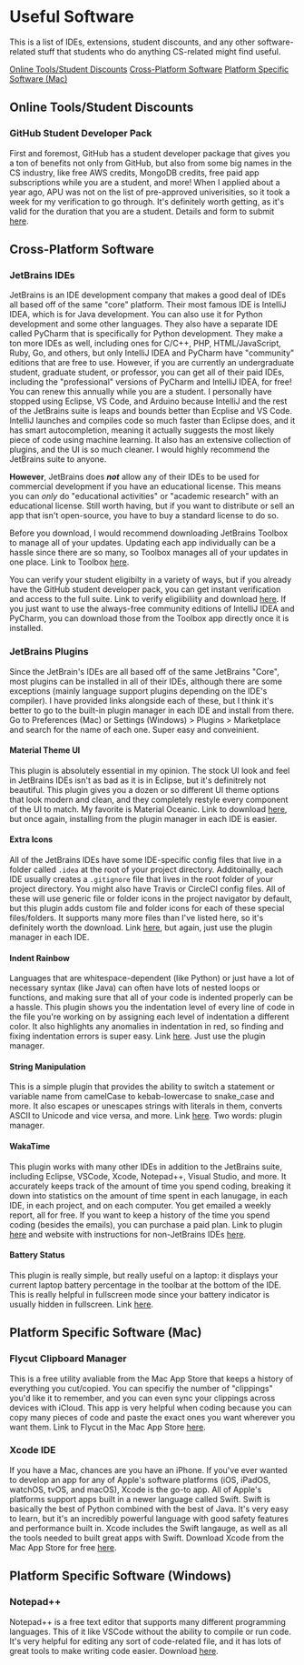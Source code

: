 # Useful Software

This is a list of IDEs, extensions, student discounts, and any other software-related stuff that students who do anything CS-related might find useful.

[Online Tools/Student Discounts](#-online-tools-student-discounts)
[Cross-Platform Software](#-cross-platform-software)
[Platform Specific Software (Mac)](#-platform-specific-software-(mac))

## Online Tools/Student Discounts

### GitHub Student Developer Pack

First and foremost, GitHub has a student developer package that gives you a ton of benefits not only from GitHub, but also from some big names in the CS industry, like free AWS credits, MongoDB credits, free paid app subscriptions while you are a student, and more!  When I applied about a year ago, APU was not on the list of pre-approved univerisities, so it took a week for my verification to go through.  It's definitely worth getting, as it's valid for the duration that you are a student.  Details and form to submit [here](https://education.github.com/pack).

## Cross-Platform Software

### JetBrains IDEs

JetBrains is an IDE development company that makes a good deal of IDEs all based off of the same "core" platform.  Their most famous IDE is IntelliJ IDEA, which is for Java development.  You can also use it for Python development and some other languages.  They also have a separate IDE called PyCharm that is specifically for Python development.  They make a ton more IDEs as well, including ones for C/C++, PHP, HTML/JavaScript, Ruby, Go, and others, but only IntelliJ IDEA and PyCharm have "community" editions that are free to use.  However, if you are currently an undergraduate student, graduate student, or professor, you can get all of their paid IDEs, including the "professional" versions of PyCharm and IntelliJ IDEA, for free!  You can renew this annually while you are a student.  I personally have stopped using Eclipse, VS Code, and Arduino because IntelliJ and the rest of the JetBrains suite is leaps and bounds better than Ecplise and VS Code.  IntelliJ launches and compiles code so much faster than Eclipse does, and it has smart autocompletion, meaning it actually suggests the most likely piece of code using machine learning.  It also has an extensive collection of plugins, and the UI is so much cleaner.  I would highly recommend the JetBrains suite to anyone.  

**However**, JetBrains does ***not*** allow any of their IDEs to be used for commercial development if you have an educational license.  This means you can *only* do "educational activities" or "academic research" with an educational license.  Still worth having, but if you want to distribute or sell an app that isn't open-source, you have to buy a standard license to do so.

Before you download, I would recommend downloading JetBrains Toolbox to manage all of your updates.  Updating each app individually can be a hassle since there are so many, so Toolbox manages all of your updates in one place.  Link to Toolbox [here](https://www.jetbrains.com/toolbox-app/).  

You can verify your student eligibilty in a variety of ways, but if you already have the GitHub student developer pack, you can get instant verification and access to the full suite.  Link to verify eligiibiliity and download [here](https://www.jetbrains.com/community/education/#students).  If you just want to use the always-free community editions of IntelliJ IDEA and PyCharm, you can download those from the Toolbox app directly once it is installed.

### JetBrains Plugins

Since the JetBrain's IDEs are all based off of the same JetBrains "Core", most plugins can be installed in all of their IDEs, although there are some exceptions (mainly language support plugins depending on the IDE's compiler).  I have provided links alongside each of these, but I think it's better to go to the built-in plugin manager in each IDE and install from there.  Go to Preferences (Mac) or Settings (Windows) > Plugins > Marketplace and search for the name of each one.  Super easy and conveinient.

#### Material Theme UI

This plugin is absolutely essential in my opinion.  The stock UI look and feel in JetBrains IDEs isn't as bad as it is in Eclipse, but it's definitrely not beautiful.  This plugin gives you a dozen or so different UI theme options that look modern and clean, and they completely restyle every component of the UI to match.  My favorite is Material Oceanic.  Link to download [here](https://plugins.jetbrains.com/plugin/8006-material-theme-ui), but once again, installing from the plugin manager in each IDE is easier.

#### Extra Icons

All of the JetBrains IDEs have some IDE-specific config files that live in a folder called `.idea` at the root of your project directory.  Additoinally, each IDE usually creates a `.gitignore` file that lives in the root folder of your project directory.  You might also have Travis or CircleCI config files.  All of these will use generic file or folder icons in the project navigator by default, but this plugin adds custom file and folder icons for each of these special files/folders.  It supports many more files than I've listed here, so it's definitely worth the download.  Link [here](https://plugins.jetbrains.com/plugin/11058-extra-icons), but again, just use the plugin manager in each IDE.

#### Indent Rainbow

Languages that are whitespace-dependent (like Python) or just have a lot of necessary syntax (like Java) can often have lots of nested loops or functions, and making sure that all of your code is indented properly can be a hassle.  This plugin shows you the indentation level of every line of code in the file you're working on by assigning each level of indentation a different color.  It also highlights any anomalies in indentation in red, so finding and fixing indentation errors is super easy.  Link [here](https://plugins.jetbrains.com/plugin/13308-indent-rainbow).  Just use the plugin manager.

#### String Manipulation

This is a simple plugin that provides the ability to switch a statement or variable name from camelCase to kebab-lowercase to snake_case and more.  It also escapes or unescapes strings with literals in them, converts ASCII to Unicode and vice versa, and more.  Link [here](https://plugins.jetbrains.com/plugin/2162-string-manipulation).  Two words: plugin manager.

#### WakaTime

This plugin works with many other IDEs in addition to the JetBrains suite, including Eclipse, VSCode, Xcode, Notepad++, Visual Studio, and more.  It accurately keeps track of the amount of time you spend coding, breaking it down into statistics on the amount of time spent in each lanugage, in each IDE, in each project, and on each computer.  You get emailed a weekly report, all for free.  If you want to keep a history of the time you spend coding (besides the emails), you can purchase a paid plan.  Link to plugin [here](https://plugins.jetbrains.com/plugin/7425-wakatime) and website with instructions for non-JetBrains IDEs [here](https://wakatime.com/).

#### Battery Status

This plugin is really simple, but really useful on a laptop: it displays your current laptop battery percentage in the toolbar at the bottom of the IDE.  This is really helpful in fullscreen mode since your battery indicator is usually hidden in fullscreen.  Link [here](https://plugins.jetbrains.com/plugin/12321-battery-status).

## Platform Specific Software (Mac)

### Flycut Clipboard Manager

This is a free utility avaliable from the Mac App Store that keeps a history of everything you cut/copied.  You can specifiy the number of "clippings" you'd like it to remember, and you can even sync your clippings across devices with iCloud.  This app is very helpful when coding because you can copy many pieces of code and paste the exact ones you want wherever you want them.  Link to Flycut in the Mac App Store [here](https://apps.apple.com/us/app/flycut-clipboard-manager/id442160987?mt=12).

### Xcode IDE

If you have a Mac, chances are you have an iPhone.  If you've ever wanted to develop an app for any of Apple's software platforms (iOS, iPadOS, watchOS, tvOS, and macOS), Xcode is the go-to app.  All of Apple's platforms support apps built in a newer language called Swift.  Swift is basically the best of Python combined with the best of Java.  It's very easy to learn, but it's an incredibly powerful language with good safety features and performance built in.  Xcode includes the Swift langauge, as well as all the tools needed to built great apps with Swift.  Download Xcode from the Mac App Store for free [here](https://apps.apple.com/us/app/xcode/id497799835?mt=12).

## Platform Specific Software (Windows)

### Notepad++

Notepad++ is a free text editor that supports many different programming languages.  This of it like VSCode without the ability to compile or run code.  It's very helpful for editing any sort of code-related file, and it has lots of great tools to make writing code easier.  Download [here](https://notepad-plus-plus.org/downloads/).

